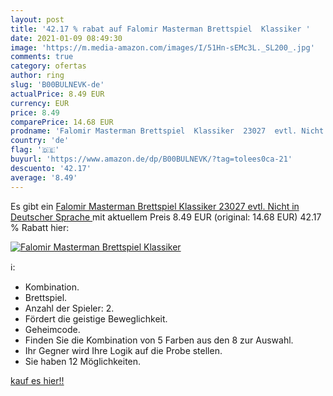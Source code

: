 ```yaml
---
layout: post
title: '42.17 % rabat auf Falomir Masterman Brettspiel  Klassiker '
date: 2021-01-09 08:49:30
image: 'https://m.media-amazon.com/images/I/51Hn-sEMc3L._SL200_.jpg'
comments: true
category: ofertas
author: ring
slug: 'B00BULNEVK-de'
actualPrice: 8.49 EUR
currency: EUR
price: 8.49
comparePrice: 14.68 EUR
prodname: 'Falomir Masterman Brettspiel  Klassiker  23027  evtl. Nicht in Deutscher Sprache '
country: 'de'
flag: '🇩🇪'
buyurl: 'https://www.amazon.de/dp/B00BULNEVK/?tag=tolees0ca-21'
descuento: '42.17'
average: '8.49'
---
```


Es gibt ein [Falomir Masterman Brettspiel  Klassiker  23027  evtl. Nicht in Deutscher Sprache ](https://www.amazon.de/dp/B00BULNEVK/?tag=tolees0ca-21) mit aktuellem Preis 8.49 EUR (original: 14.68 EUR) 42.17 % Rabatt hier:

[![Falomir Masterman Brettspiel  Klassiker ](https://m.media-amazon.com/images/I/51Hn-sEMc3L._SL200_.jpg)](https://www.amazon.de/dp/B00BULNEVK/?tag=tolees0ca-21)

ℹ️:

- Kombination.
- Brettspiel.
- Anzahl der Spieler: 2.
- Fördert die geistige Beweglichkeit.
- Geheimcode.
- Finden Sie die Kombination von 5 Farben aus den 8 zur Auswahl.
- Ihr Gegner wird Ihre Logik auf die Probe stellen.
- Sie haben 12 Möglichkeiten.

[kauf es hier!!](https://www.amazon.de/dp/B00BULNEVK/?tag=tolees0ca-21)
